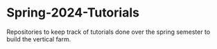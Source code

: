 # Spring-2024-Tutorials
Repositories to keep track of tutorials done over the spring semester to build the vertical farm.
